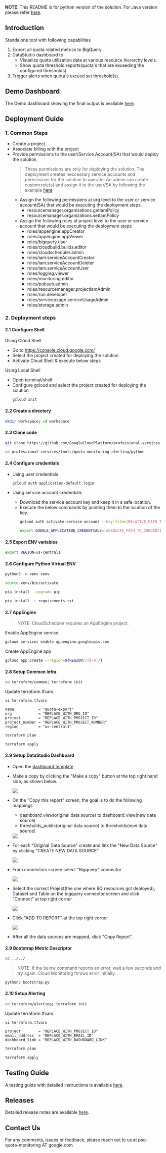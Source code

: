 
**NOTE**: This README is for python version of the solution. For Java version please refer
[here](../java/README.md).



## Introduction

Standalone tool with following capabilities
1. Export all quota related metrics to BigQuery.
2. DataStudio dashboard to
   * Visualize quota utilization data at various resource hierarchy levels.
   * Show quota threshold reports(quota's that are exceeding the configured thresholds).
3. Trigger alerts when quota's exceed set threshold(s).



## Demo Dashboard
The Demo dashboard showing the final output is available <a href="https://datastudio.google.com/u/2/reporting/50bdadac-9ea0-4dcd-bee2-f323c968186d/page/xxWVB" target="_blank">here</a>.



## Deployment Guide
### 1. Common Steps
* Create a project
* Associate billing with the project
* Provide permissions to the user/Service Account(SA) that would deploy the solution.
  > These permissions are only for deploying the solution. The deployment
    creates neccessary service accounts and permissions for the solution to
    operate.
  > An admin can create custom role(s) and assign it to the user/SA by following the example <a href="https://cloud.google.com/iam/docs/creating-custom-roles#creating_a_custom_role" target="_blank">here</a>
  * Assign the following permissions at org level to the user or service
    account(SA) that would be executing the deployment steps.
    * resourcemanager.organizations.getIamPolicy
    * resourcemanager.organizations.setIamPolicy
  * Assign the following roles at project level to the user or service account that
    would be executing the deployment steps
    * roles/appengine.appCreator
    * roles/appengine.appViewer
    * roles/bigquery.user
    * roles/cloudbuild.builds.editor
    * roles/cloudscheduler.admin
    * roles/iam.serviceAccountCreator
    * roles/iam.serviceAccountDeleter
    * roles/iam.serviceAccountUser
    * roles/logging.viewer
    * roles/monitoring.editor
    * roles/pubsub.admin
    * roles/resourcemanager.projectIamAdmin
    * roles/run.developer
    * roles/serviceusage.serviceUsageAdmin
    * roles/storage.admin


### 2. Deployment steps
#### 2.1 Configure Shell
Using Cloud Shell
* Go to https://console.cloud.google.com/
* Select the project created for deploying the solution
* Activate Cloud Shell & execute below steps

Using Local Shell
* Open terminal/shell
* Configure gcloud and select the project created for deploying the solution
  ```bash
  gcloud init
  ```


#### 2.2 Create a directory
```bash
mkdir workspace; cd workspace
```


#### 2.3 Clone code
```bash
git clone https://github.com/GoogleCloudPlatform/professional-services.git
```

```bash
cd professional-services/tools/quota-monitoring-alerting/python
```


#### 2.4 Configure credentials
* Using user credentials
  ```bash
  gcloud auth application-default login
  ```

* Using service account credentials
  * Download the service account key and keep it in a safe location.
  * Execute the below commands by pointing them to the location of the key.
    ```bash
    gcloud auth activate-service-account --key-file=[RELATIVE_PATH_TO_CREDENTIALS_FILE]
    ```
    ```bash
    export GOOGLE_APPLICATION_CREDENTIALS=[ABSOLUTE_PATH_TO_CREDENTIALS_FILE]
    ```


#### 2.5 Export ENV variables
```bash
export REGION=us-central1
```


#### 2.6 Configure Python Virtual ENV
```bash
python3 -m venv venv
```

```bash
source venv/bin/activate
```

```bash
pip install --upgrade pip
```

```bash
pip install -r requirements.txt
```


#### 2.7 AppEngine
> NOTE: CloudScheduler requires an AppEngine project.

Enable AppEngine service
```bash
gcloud services enable appengine.googleapis.com
```

Create AppEngine app
```bash
gcloud app create --region=${REGION//[0-9]/}
```


#### 2.8 Setup Common Infra
```bash
cd terraform/common; terraform init
```

Update terraform.tfvars
```
vi terraform.tfvars
```

```
name           = "quota-export"
org            = "REPLACE_WITH_ORG_ID"
project        = "REPLACE_WITH_PROJECT_ID"
project_number = "REPLACE_WITH_PROJECT_NUMBER"
region         = "us-central1"
```

```bash
terraform plan
```

```bash
terraform apply
```


#### 2.9 Setup DataStudio Dashboard

* Open the [dashboard template](https://datastudio.google.com/reporting/50bdadac-9ea0-4dcd-bee2-f323c968186d)

* Make a copy by clicking the "Make a copy" button at the top right hand side, as shown below.

  <img src="docs/make_a_copy.png" align="center" />

* On the "Copy this report" screen, the goal is to do the following mappings
  * dashboard_view(original data source) to dashboard_view(new data source)
  * thresholds_public(original data source) to thresholds(new data source)

  <img src="docs/copy_report_end_state.png" align="center" />

* For each "Original Data Source" create and link the "New Data Source" by
  clicking "CREATE NEW DATA SOURCE"

  <img src="docs/copy_report.png" align="center" />

* From connectors screen select "Bigquery" connector

  <img src="docs/connectors.png" align="center" />

* Select the correct Project(the one where BQ resources got deployed), Dataset and Table on the bigquery connector screen and click "Connect" at top right corner

  <img src="docs/bigquery_connector.png" align="center" />

* Click "ADD TO REPORT" at the top right corner

  <img src="docs/add_to_report.png" align="center" />

* After all the data sources are mapped, click "Copy Report".


#### 2.9 Bootstrap Metric Descriptor
```bash
cd ../../
```

> NOTE: If the below command reports an error, wait a few seconds and try again. Cloud Monitoring throws error initially.
```bash
python3 bootstrap.py
```


#### 2.10 Setup Alerting
```bash
cd terraform/alerting; terraform init
```

Update terraform.tfvars
```
vi terraform.tfvars
```

```
project        = "REPLACE_WITH_PROJECT_ID"
email_address  = "REPLACE_WITH_EMAIL_ID"
dashboard_link = "REPLACE_WITH_DASHBOARD_LINK"
```

```bash
terraform plan
```

```bash
terraform apply
```



## Testing Guide
A testing guide with detailed instructions is available
[here](docs/testing_guide.README.md).



## Releases
Detailed release notes are available [here](docs/release_notes.README.md).



## Contact Us
For any comments, issues or feedback, please reach out to us at pso-quota-monitoring AT google.com
